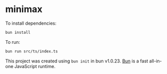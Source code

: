 # minimax

To install dependencies:

```bash
bun install
```

To run:

```bash
bun run src/ts/index.ts
```

This project was created using `bun init` in bun v1.0.23. [Bun](https://bun.sh) is a fast all-in-one JavaScript runtime.
